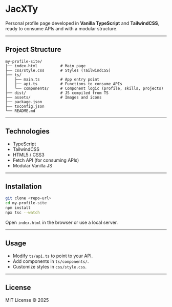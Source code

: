 # JacXTy

Personal profile page developed in **Vanilla TypeScript** and **TailwindCSS**, ready to consume APIs and with a modular structure.

---

## Project Structure

```
my-profile-site/
├── index.html          # Main page
├── css/style.css       # Styles (TailwindCSS)
├── ts/
│   ├── main.ts         # App entry point
│   ├── api.ts          # Functions to consume APIs
│   └── components/     # Component logic (profile, skills, projects)
├── dist/               # JS compiled from TS
├── assets/             # Images and icons
├── package.json
├── tsconfig.json
└── README.md
```

---

## Technologies

* TypeScript
* TailwindCSS
* HTML5 / CSS3
* Fetch API (for consuming APIs)
* Modular Vanilla JS

---

## Installation

```bash
git clone <repo-url>
cd my-profile-site
npm install
npx tsc --watch
```

Open `index.html` in the browser or use a local server.

---

## Usage

* Modify `ts/api.ts` to point to your API.
* Add components in `ts/components/`.
* Customize styles in `css/style.css`.

---

## License

MIT License © 2025
